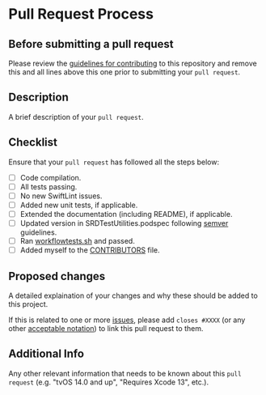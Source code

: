 # Pull Request Process

## Before submitting a pull request

Please review the [guidelines for contributing](../CONTRIBUTING.md) to this repository and remove this and all lines above this one prior to submitting your `pull request`.

## Description

A brief description of your `pull request`.

## Checklist

Ensure that your `pull request` has followed all the steps below:

- [ ] Code compilation.
- [ ] All tests passing.
- [ ] No new SwiftLint issues.
- [ ] Added new unit tests, if applicable.
- [ ] Extended the documentation (including README), if applicable.
- [ ] Updated version in SRDTestUtilities.podspec following [semver](https://semver.org) guidelines.
- [ ] Ran [workflowtests.sh](../../scripts/workflowtests.sh) and passed.
- [ ] Added myself to the [CONTRIBUTORS](../CONTRIBUTORS.md) file.

## Proposed changes

A detailed explaination of your changes and why these should be added to this project. 

If this is related to one or more [issues](https://github.com/SomeRandomiOSDev/SRDTestUtilities/issues), please add `closes #XXXX` (or any other [acceptable notation](https://docs.github.com/en/issues/tracking-your-work-with-issues/linking-a-pull-request-to-an-issue)) to link this pull request to them.

## Additional Info

Any other relevant information that needs to be known about this `pull request` (e.g. "tvOS 14.0 and up", "Requires Xcode 13", etc.).
